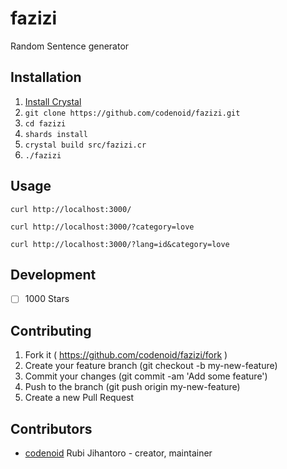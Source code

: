 # fazizi

Random Sentence generator

## Installation

1. [Install Crystal](https://gist.github.com/codenoid/c9c172d6ab99c8de0130d940a3d9fe83)
2. `git clone https://github.com/codenoid/fazizi.git`
3. `cd fazizi`
4. `shards install`
5. `crystal build src/fazizi.cr`
6. `./fazizi`

## Usage

`curl http://localhost:3000/`

`curl http://localhost:3000/?category=love`

`curl http://localhost:3000/?lang=id&category=love`

## Development

- [ ] 1000 Stars

## Contributing

1. Fork it ( https://github.com/codenoid/fazizi/fork )
2. Create your feature branch (git checkout -b my-new-feature)
3. Commit your changes (git commit -am 'Add some feature')
4. Push to the branch (git push origin my-new-feature)
5. Create a new Pull Request

## Contributors

- [codenoid](https://github.com/codenoid) Rubi Jihantoro - creator, maintainer
